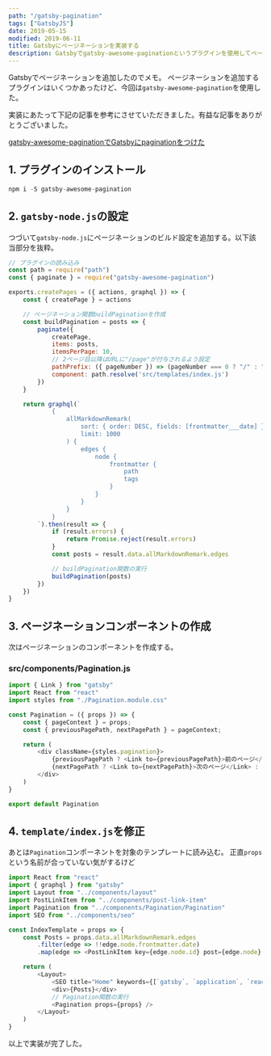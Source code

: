 ```yaml
---
path: "/gatsby-pagination"
tags: ["GatsbyJS"]
date: 2019-05-15
modified: 2019-06-11
title: Gatsbyにページネーションを実装する
description: Gatsbyでgatsby-awesome-paginationというプラグインを使用してページネーションを実装する方法を紹介しています。
---
```


Gatsbyでページネーションを追加したのでメモ。
ページネーションを追加するプラグインはいくつかあったけど、今回は`gatsby-awesome-pagination`を使用した。

実装にあたって下記の記事を参考にさせていただきました。有益な記事をありがとうございました。

[gatsby-awesome-paginationでGatsbyにpaginationをつけた](https://terrier.dev/blog/2019/20190306231739-gatsby-awesome-pagination-gatsby-pagination/)

## 1. プラグインのインストール
```javascript
npm i -S gatsby-awesome-pagination
```

## 2. `gatsby-node.js`の設定
つづいて`gatsby-node.js`にページネーションのビルド設定を追加する。以下該当部分を抜粋。

```javascript
// プラグインの読み込み
const path = require("path")
const { paginate } = require("gatsby-awesome-pagination")

exports.createPages = ({ actions, graphql }) => {
	const { createPage } = actions

	// ページネーション関数buildPaginationを作成
	const buildPagination = posts => {
		paginate({
			createPage,
			items: posts,
			itemsPerPage: 10,
			// 2ページ目以降はURLに"/page"が付与されるよう設定
			pathPrefix: ({ pageNumber }) => (pageNumber === 0 ? "/" : "/page"),
			component: path.resolve('src/templates/index.js')
		})
	}

	return graphql(`
			{
				allMarkdownRemark(
					sort: { order: DESC, fields: [frontmatter___date] }
					limit: 1000
				) {
					edges {
						node {
							frontmatter {
								path
								tags
							}
						}
					}
				}
			}
		`).then(result => {
			if (result.errors) {
				return Promise.reject(result.errors)
			}
			const posts = result.data.allMarkdownRemark.edges

			// buildPagination関数の実行
			buildPagination(posts)
		})
	})
}
```

## 3. ページネーションコンポーネントの作成
次はページネーションのコンポーネントを作成する。

### src/components/Pagination.js
```javascript
import { Link } from "gatsby"
import React from "react"
import styles from "./Pagination.module.css"

const Pagination = ({ props }) => {
	const { pageContext } = props;
	const { previousPagePath, nextPagePath } = pageContext;

	return (
		<div className={styles.pagination}>
			{previousPagePath ? <Link to={previousPagePath}>前のページ</Link> : null }
			{nextPagePath ? <Link to={nextPagePath}>次のページ</Link> : null }
		</div>
	)
}

export default Pagination
```

## 4. `template/index.js`を修正
あとは`Pagination`コンポーネントを対象のテンプレートに読み込む。
正直`props`という名前が合っていない気がするけど

```javascript
import React from "react"
import { graphql } from "gatsby"
import Layout from "../components/layout"
import PostLinkItem from "../components/post-link-item"
import Pagination from "../components/Pagination/Pagination"
import SEO from "../components/seo"

const IndexTemplate = props => {
	const Posts = props.data.allMarkdownRemark.edges
		.filter(edge => !!edge.node.frontmatter.date)
		.map(edge => <PostLinkItem key={edge.node.id} post={edge.node} />)

	return (
		<Layout>
			<SEO title="Home" keywords={[`gatsby`, `application`, `react`]} />
			<div>{Posts}</div>
			// Pagination関数の実行
			<Pagination props={props} />
		</Layout>
	)
}
```

以上で実装が完了した。